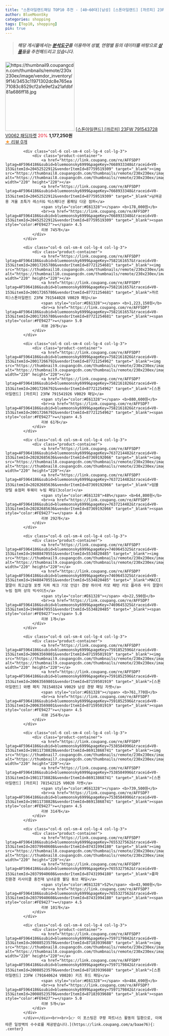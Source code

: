 ```yaml
---
title: "스톤아일랜드패딩 TOP10 추천 - [40~60대][남성] [스톤아일랜드] [까르피] 23FW 791543728 V0062 패딩자켓"
author: BlueMoonSky
categories: shopping
tags: [Top10, shopping]
pin: true
---
```


> ##### 해당 게시물에서는 [**분석도구**](https://itemscout.io/)를 이용하여 **성별**, **연령별** 등의 데이터를 바탕으로 [**상품**](https://link.coupang.com/a/baae76)들을 추천해드리고 있습니다.
<div class="container"><div class="row">
            <div class="col-6 col-sm-4 col-lg-4 col-lg-3">
                <div class="product-container">
                    <a href="https://link.coupang.com/re/AFFSDP?lptag=AF5964186&subid=bluemoonsky6999&pageKey=7537466648&traceid=V0-153&itemId=19805998244&vendorItemId=87721254522" target="_blank"><img src="https://thumbnail9.coupangcdn.com/thumbnails/remote/230x230ex/image/vendor_inventory/9f14/3453c11971302dc8e765ea71083c8529cf2a1e9ef2a21afdbf81a686ff18.jpg" alt="https://thumbnail9.coupangcdn.com/thumbnails/remote/230x230ex/image/vendor_inventory/9f14/3453c11971302dc8e765ea71083c8529cf2a1e9ef2a21afdbf81a686ff18.jpg" width="220" height="220"></a>
                    <a href="https://link.coupang.com/re/AFFSDP?lptag=AF5964186&subid=bluemoonsky6999&pageKey=7537466648&traceid=V0-153&itemId=19805998244&vendorItemId=87721254522" target="_blank">[스톤아일랜드] [까르피] 23FW 791543728 V0062 패딩자켓</a>
                    <span style="color:#E61328">20%</span> <b>1,177,250원</b>
                    <br><a href="https://link.coupang.com/re/AFFSDP?lptag=AF5964186&subid=bluemoonsky6999&pageKey=7537466648&traceid=V0-153&itemId=19805998244&vendorItemId=87721254522" target="_blank"><span style="color:#FE9427">★</span> 
                    리뷰 0개</a>
                </div>
            </div>
            
            <div class="col-6 col-sm-4 col-lg-4 col-lg-3">
                <div class="product-container">
                    <a href="https://link.coupang.com/re/AFFSDP?lptag=AF5964186&subid=bluemoonsky6999&pageKey=7668933348&traceid=V0-153&itemId=20452522912&vendorItemId=87759519309" target="_blank"><img src="https://thumbnail8.coupangcdn.com/thumbnails/remote/230x230ex/image/vendor_inventory/fabc/5c8faa82404ddd2a0a4d23d86ae5591bf1a3be253f274c2f4ab3aadfa85b.jpg" alt="https://thumbnail8.coupangcdn.com/thumbnails/remote/230x230ex/image/vendor_inventory/fabc/5c8faa82404ddd2a0a4d23d86ae5591bf1a3be253f274c2f4ab3aadfa85b.jpg" width="220" height="220"></a>
                    <a href="https://link.coupang.com/re/AFFSDP?lptag=AF5964186&subid=bluemoonsky6999&pageKey=7668933348&traceid=V0-153&itemId=20452522912&vendorItemId=87759519309" target="_blank">남여공용 겨울 초특가 레스터G 익스페디션 롱패딩 다운 점퍼</a>
                    <span style="color:#E61328"></span> <b>178,000원</b>
                    <br><a href="https://link.coupang.com/re/AFFSDP?lptag=AF5964186&subid=bluemoonsky6999&pageKey=7668933348&traceid=V0-153&itemId=20452522912&vendorItemId=87759519309" target="_blank"><span style="color:#FE9427">★</span> 4.5
                    리뷰 745개</a>
                </div>
            </div>
            
            <div class="col-6 col-sm-4 col-lg-4 col-lg-3">
                <div class="product-container">
                    <a href="https://link.coupang.com/re/AFFSDP?lptag=AF5964186&subid=bluemoonsky6999&pageKey=7582161657&traceid=V0-153&itemId=20017265780&vendorItemId=87721254681" target="_blank"><img src="https://thumbnail10.coupangcdn.com/thumbnails/remote/230x230ex/image/vendor_inventory/c317/a62563104e5f36eb17ad69aec1a23c59ef9893602d04be8c931f96a168b1.jpg" alt="https://thumbnail10.coupangcdn.com/thumbnails/remote/230x230ex/image/vendor_inventory/c317/a62563104e5f36eb17ad69aec1a23c59ef9893602d04be8c931f96a168b1.jpg" width="220" height="220"></a>
                    <a href="https://link.coupang.com/re/AFFSDP?lptag=AF5964186&subid=bluemoonsky6999&pageKey=7582161657&traceid=V0-153&itemId=20017265780&vendorItemId=87721254681" target="_blank">까르피)스톤아일랜드 23FW 791544028 V0029 패딩</a>
                    <span style="color:#E61328"></span> <b>1,223,150원</b>
                    <br><a href="https://link.coupang.com/re/AFFSDP?lptag=AF5964186&subid=bluemoonsky6999&pageKey=7582161657&traceid=V0-153&itemId=20017265780&vendorItemId=87721254681" target="_blank"><span style="color:#FE9427">★</span> 5.0
                    리뷰 20개</a>
                </div>
            </div>
            
            <div class="col-6 col-sm-4 col-lg-4 col-lg-3">
                <div class="product-container">
                    <a href="https://link.coupang.com/re/AFFSDP?lptag=AF5964186&subid=bluemoonsky6999&pageKey=7582161826&traceid=V0-153&itemId=20017266792&vendorItemId=87721254962" target="_blank"><img src="https://thumbnail9.coupangcdn.com/thumbnails/remote/230x230ex/image/vendor_inventory/d748/dd4b79b511ed3be90137f10d33c97b12f7a0ceb0718141eb7dc749107754.jpg" alt="https://thumbnail9.coupangcdn.com/thumbnails/remote/230x230ex/image/vendor_inventory/d748/dd4b79b511ed3be90137f10d33c97b12f7a0ceb0718141eb7dc749107754.jpg" width="220" height="220"></a>
                    <a href="https://link.coupang.com/re/AFFSDP?lptag=AF5964186&subid=bluemoonsky6999&pageKey=7582161826&traceid=V0-153&itemId=20017266792&vendorItemId=87721254962" target="_blank">[스톤아일랜드] [까르피] 23FW 791541926 V0029 패딩</a>
                    <span style="color:#E61328"></span> <b>880,600원</b>
                    <br><a href="https://link.coupang.com/re/AFFSDP?lptag=AF5964186&subid=bluemoonsky6999&pageKey=7582161826&traceid=V0-153&itemId=20017266792&vendorItemId=87721254962" target="_blank"><span style="color:#FE9427">★</span> 4.5
                    리뷰 61개</a>
                </div>
            </div>
            
            <div class="col-6 col-sm-4 col-lg-4 col-lg-3">
                <div class="product-container">
                    <a href="https://link.coupang.com/re/AFFSDP?lptag=AF5964186&subid=bluemoonsky6999&pageKey=7637214482&traceid=V0-153&itemId=20282685636&vendorItemId=87369192066" target="_blank"><img src="https://thumbnail8.coupangcdn.com/thumbnails/remote/230x230ex/image/vendor_inventory/081b/83b78bb8fbb17c9cdbf0b533710168d212af5d672d9b406f0abe927c88a2.jpg" alt="https://thumbnail8.coupangcdn.com/thumbnails/remote/230x230ex/image/vendor_inventory/081b/83b78bb8fbb17c9cdbf0b533710168d212af5d672d9b406f0abe927c88a2.jpg" width="220" height="220"></a>
                    <a href="https://link.coupang.com/re/AFFSDP?lptag=AF5964186&subid=bluemoonsky6999&pageKey=7637214482&traceid=V0-153&itemId=20282685636&vendorItemId=87369192066" target="_blank">덤블 양털 숏점퍼 투웨이 누빔 패딩(3color)</a>
                    <span style="color:#E61328">48%</span> <b>64,800원</b>
                    <br><a href="https://link.coupang.com/re/AFFSDP?lptag=AF5964186&subid=bluemoonsky6999&pageKey=7637214482&traceid=V0-153&itemId=20282685636&vendorItemId=87369192066" target="_blank"><span style="color:#FE9427">★</span> 4.0
                    리뷰 292개</a>
                </div>
            </div>
            
            <div class="col-6 col-sm-4 col-lg-4 col-lg-3">
                <div class="product-container">
                    <a href="https://link.coupang.com/re/AFFSDP?lptag=AF5964186&subid=bluemoonsky6999&pageKey=7469645325&traceid=V0-153&itemId=19488470551&vendorItemId=5534820485" target="_blank"><img src="https://thumbnail9.coupangcdn.com/thumbnails/remote/230x230ex/image/vendor_inventory/c17e/9859443043b535270695b9786cf14cc78aaf11502e52319e7daffb1e7bd1.png" alt="https://thumbnail9.coupangcdn.com/thumbnails/remote/230x230ex/image/vendor_inventory/c17e/9859443043b535270695b9786cf14cc78aaf11502e52319e7daffb1e7bd1.png" width="220" height="220"></a>
                    <a href="https://link.coupang.com/re/AFFSDP?lptag=AF5964186&subid=bluemoonsky6999&pageKey=7469645325&traceid=V0-153&itemId=19488470551&vendorItemId=5534820485" target="_blank">MACCI 깔깔이 최고급형 포켓 지퍼 체크 기모 안감! 경량 하이넥 카모 패턴 카모 플라쥬 무지 깔깔이 누빔 점퍼 상의 빅사이즈</a>
                    <span style="color:#E61328"></span> <b>22,590원</b>
                    <br><a href="https://link.coupang.com/re/AFFSDP?lptag=AF5964186&subid=bluemoonsky6999&pageKey=7469645325&traceid=V0-153&itemId=19488470551&vendorItemId=5534820485" target="_blank"><span style="color:#FE9427">★</span> 5.0
                    리뷰 1개</a>
                </div>
            </div>
            
            <div class="col-6 col-sm-4 col-lg-4 col-lg-3">
                <div class="product-container">
                    <a href="https://link.coupang.com/re/AFFSDP?lptag=AF5964186&subid=bluemoonsky6999&pageKey=7591852596&traceid=V0-153&itemId=20063569801&vendorItemId=87159501919" target="_blank"><img src="https://thumbnail9.coupangcdn.com/thumbnails/remote/230x230ex/image/vendor_inventory/a65c/d082c98cdfc77866f3803cc0846406b9918a3f120cd6f7db6c2b76bd5fba.jpg" alt="https://thumbnail9.coupangcdn.com/thumbnails/remote/230x230ex/image/vendor_inventory/a65c/d082c98cdfc77866f3803cc0846406b9918a3f120cd6f7db6c2b76bd5fba.jpg" width="220" height="220"></a>
                    <a href="https://link.coupang.com/re/AFFSDP?lptag=AF5964186&subid=bluemoonsky6999&pageKey=7591852596&traceid=V0-153&itemId=20063569801&vendorItemId=87159501919" target="_blank">[스톤아일랜드] 와펜 패치 781540324 V0029 남성 경량 패딩 자켓</a>
                    <span style="color:#E61328"></span> <b>761,770원</b>
                    <br><a href="https://link.coupang.com/re/AFFSDP?lptag=AF5964186&subid=bluemoonsky6999&pageKey=7591852596&traceid=V0-153&itemId=20063569801&vendorItemId=87159501919" target="_blank"><span style="color:#FE9427">★</span> 4.5
                    리뷰 254개</a>
                </div>
            </div>
            
            <div class="col-6 col-sm-4 col-lg-4 col-lg-3">
                <div class="product-container">
                    <a href="https://link.coupang.com/re/AFFSDP?lptag=AF5964186&subid=bluemoonsky6999&pageKey=7538584996&traceid=V0-153&itemId=19811738828&vendorItemId=86913868741" target="_blank"><img src="https://thumbnail7.coupangcdn.com/thumbnails/remote/230x230ex/image/vendor_inventory/a2b5/1938dab405a5b674316629c0993876f9a92d307019e16b4d22f2ee7e26f1.jpg" alt="https://thumbnail7.coupangcdn.com/thumbnails/remote/230x230ex/image/vendor_inventory/a2b5/1938dab405a5b674316629c0993876f9a92d307019e16b4d22f2ee7e26f1.jpg" width="220" height="220"></a>
                    <a href="https://link.coupang.com/re/AFFSDP?lptag=AF5964186&subid=bluemoonsky6999&pageKey=7538584996&traceid=V0-153&itemId=19811738828&vendorItemId=86913868741" target="_blank">[스톤아일랜드] [까르피] 781542125 V0020 자켓</a>
                    <span style="color:#E61328"></span> <b>739,500원</b>
                    <br><a href="https://link.coupang.com/re/AFFSDP?lptag=AF5964186&subid=bluemoonsky6999&pageKey=7538584996&traceid=V0-153&itemId=19811738828&vendorItemId=86913868741" target="_blank"><span style="color:#FE9427">★</span> 4.5
                    리뷰 314개</a>
                </div>
            </div>
            
            <div class="col-6 col-sm-4 col-lg-4 col-lg-3">
                <div class="product-container">
                    <a href="https://link.coupang.com/re/AFFSDP?lptag=AF5964186&subid=bluemoonsky6999&pageKey=7655327562&traceid=V0-153&itemId=20379940608&vendorItemId=87431994180" target="_blank"><img src="https://thumbnail8.coupangcdn.com/thumbnails/remote/230x230ex/image/vendor_inventory/1d44/7ef68312ccfe4f17e6d0e59d1d19842f7ab59a73f79bfc70b6c9a67e1b53.jpg" alt="https://thumbnail8.coupangcdn.com/thumbnails/remote/230x230ex/image/vendor_inventory/1d44/7ef68312ccfe4f17e6d0e59d1d19842f7ab59a73f79bfc70b6c9a67e1b53.jpg" width="220" height="220"></a>
                    <a href="https://link.coupang.com/re/AFFSDP?lptag=AF5964186&subid=bluemoonsky6999&pageKey=7655327562&traceid=V0-153&itemId=20379940608&vendorItemId=87431994180" target="_blank">플파 친환경 리사이클 충전재 남녀공용 웰딩 튜브 패딩</a>
                    <span style="color:#E61328">52%</span> <b>43,900원</b>
                    <br><a href="https://link.coupang.com/re/AFFSDP?lptag=AF5964186&subid=bluemoonsky6999&pageKey=7655327562&traceid=V0-153&itemId=20379940608&vendorItemId=87431994180" target="_blank"><span style="color:#FE9427">★</span> 4.5
                    리뷰 101개</a>
                </div>
            </div>
            
            <div class="col-6 col-sm-4 col-lg-4 col-lg-3">
                <div class="product-container">
                    <a href="https://link.coupang.com/re/AFFSDP?lptag=AF5964186&subid=bluemoonsky6999&pageKey=7597179842&traceid=V0-153&itemId=20088523570&vendorItemId=87183939688" target="_blank"><img src="https://thumbnail8.coupangcdn.com/thumbnails/remote/230x230ex/image/vendor_inventory/d559/0c63aff3f7d023be78974f27f0ecfc79f22fe6b5e5212770addd43051e48.jpg" alt="https://thumbnail8.coupangcdn.com/thumbnails/remote/230x230ex/image/vendor_inventory/d559/0c63aff3f7d023be78974f27f0ecfc79f22fe6b5e5212770addd43051e48.jpg" width="220" height="220"></a>
                    <a href="https://link.coupang.com/re/AFFSDP?lptag=AF5964186&subid=bluemoonsky6999&pageKey=7597179842&traceid=V0-153&itemId=20088523570&vendorItemId=87183939688" target="_blank">[스톤아일랜드] 23FW (791640624 V0020) 키즈 후드 패딩</a>
                    <span style="color:#E61328"></span> <b>484,690원</b>
                    <br><a href="https://link.coupang.com/re/AFFSDP?lptag=AF5964186&subid=bluemoonsky6999&pageKey=7597179842&traceid=V0-153&itemId=20088523570&vendorItemId=87183939688" target="_blank"><span style="color:#FE9427">★</span> 5.0
                    리뷰 5개</a>
                </div>
            </div>
            </div></div><br><br>[👉 이 포스팅은 쿠팡 파트너스 활동의 일환으로, 이에 따른 일정액의 수수료를 제공받습니다.](https://link.coupang.com/a/baae76){: .center}